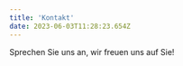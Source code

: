 ```yaml
---
title: 'Kontakt'
date: 2023-06-03T11:28:23.654Z
---
```


Sprechen Sie uns an, wir freuen uns auf Sie!
